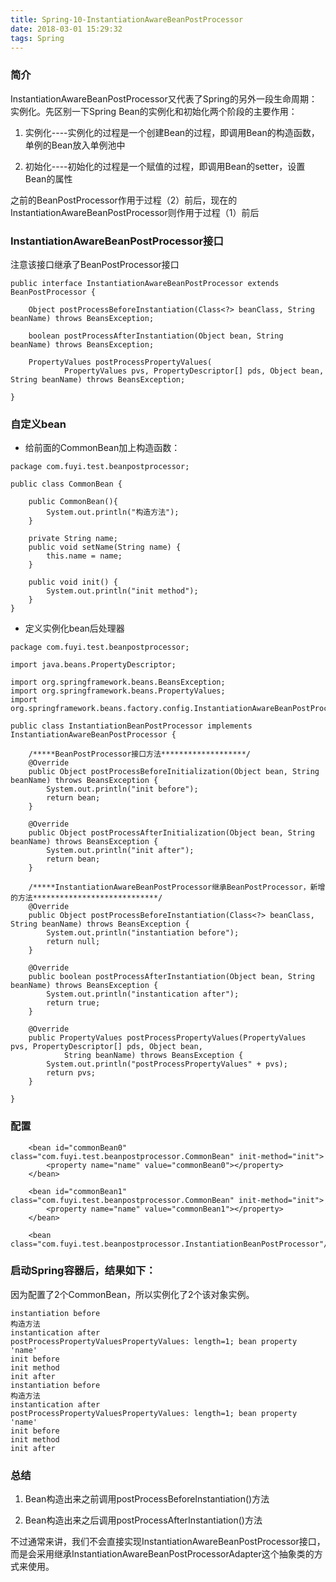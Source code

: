 ```yaml
---
title: Spring-10-InstantiationAwareBeanPostProcessor
date: 2018-03-01 15:29:32
tags: Spring
---
```


### 简介
InstantiationAwareBeanPostProcessor又代表了Spring的另外一段生命周期：实例化。先区别一下Spring Bean的实例化和初始化两个阶段的主要作用：

1. 实例化----实例化的过程是一个创建Bean的过程，即调用Bean的构造函数，单例的Bean放入单例池中

2. 初始化----初始化的过程是一个赋值的过程，即调用Bean的setter，设置Bean的属性

之前的BeanPostProcessor作用于过程（2）前后，现在的InstantiationAwareBeanPostProcessor则作用于过程（1）前后

### InstantiationAwareBeanPostProcessor接口

注意该接口继承了BeanPostProcessor接口
```
public interface InstantiationAwareBeanPostProcessor extends BeanPostProcessor {

	Object postProcessBeforeInstantiation(Class<?> beanClass, String beanName) throws BeansException;

	boolean postProcessAfterInstantiation(Object bean, String beanName) throws BeansException;

	PropertyValues postProcessPropertyValues(
			PropertyValues pvs, PropertyDescriptor[] pds, Object bean, String beanName) throws BeansException;

}

```

### 自定义bean
* 给前面的CommonBean加上构造函数：
```
package com.fuyi.test.beanpostprocessor;

public class CommonBean {
	
	public CommonBean(){
		System.out.println("构造方法");
	}

	private String name;
	public void setName(String name) {
		this.name = name;
	}
	
	public void init() {
		System.out.println("init method");
	}
}

```
* 定义实例化bean后处理器

```
package com.fuyi.test.beanpostprocessor;

import java.beans.PropertyDescriptor;

import org.springframework.beans.BeansException;
import org.springframework.beans.PropertyValues;
import org.springframework.beans.factory.config.InstantiationAwareBeanPostProcessor;

public class InstantiationBeanPostProcessor implements InstantiationAwareBeanPostProcessor {

	/*****BeanPostProcessor接口方法*******************/
	@Override
	public Object postProcessBeforeInitialization(Object bean, String beanName) throws BeansException {
		System.out.println("init before");
		return bean;
	}

	@Override
	public Object postProcessAfterInitialization(Object bean, String beanName) throws BeansException {
		System.out.println("init after");
		return bean;
	}

	/*****InstantiationAwareBeanPostProcessor继承BeanPostProcessor，新增的方法****************************/
	@Override
	public Object postProcessBeforeInstantiation(Class<?> beanClass, String beanName) throws BeansException {
		System.out.println("instantiation before");
		return null;
	}

	@Override
	public boolean postProcessAfterInstantiation(Object bean, String beanName) throws BeansException {
		System.out.println("instantication after");
		return true;
	}

	@Override
	public PropertyValues postProcessPropertyValues(PropertyValues pvs, PropertyDescriptor[] pds, Object bean,
			String beanName) throws BeansException {
		System.out.println("postProcessPropertyValues" + pvs);
		return pvs;
	}

}

```
### 配置

```
	<bean id="commonBean0" class="com.fuyi.test.beanpostprocessor.CommonBean" init-method="init">
		<property name="name" value="commonBean0"></property>
	</bean>
	
	<bean id="commonBean1" class="com.fuyi.test.beanpostprocessor.CommonBean" init-method="init">
		<property name="name" value="commonBean1"></property>
	</bean>
	
	<bean class="com.fuyi.test.beanpostprocessor.InstantiationBeanPostProcessor"/>
```
### 启动Spring容器后，结果如下：

因为配置了2个CommonBean，所以实例化了2个该对象实例。
```
instantiation before
构造方法
instantication after
postProcessPropertyValuesPropertyValues: length=1; bean property 'name'
init before
init method
init after
instantiation before
构造方法
instantication after
postProcessPropertyValuesPropertyValues: length=1; bean property 'name'
init before
init method
init after
```
### 总结

1. Bean构造出来之前调用postProcessBeforeInstantiation()方法

2. Bean构造出来之后调用postProcessAfterInstantiation()方法

不过通常来讲，我们不会直接实现InstantiationAwareBeanPostProcessor接口，而是会采用继承InstantiationAwareBeanPostProcessorAdapter这个抽象类的方式来使用。

